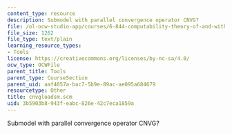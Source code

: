 ```yaml
---
content_type: resource
description: Submodel with parallel convergence operator CNVG?
file: /ol-ocw-studio-app/courses/6-844-computability-theory-of-and-with-scheme-spring-2003/3b5903b8943feabc826e42c7eca1859a_cnvgloadsm.scm
file_size: 1262
file_type: text/plain
learning_resource_types:
- Tools
license: https://creativecommons.org/licenses/by-nc-sa/4.0/
ocw_type: OCWFile
parent_title: Tools
parent_type: CourseSection
parent_uid: aaf4057a-bac7-5b9e-89ac-ae095a684679
resourcetype: Other
title: cnvgloadsm.scm
uid: 3b5903b8-943f-eabc-826e-42c7eca1859a
---
```

Submodel with parallel convergence operator CNVG?